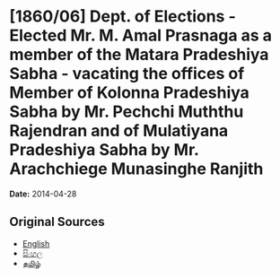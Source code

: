 # [1860/06] Dept. of Elections - Elected Mr. M. Amal Prasnaga as a member of the Matara Pradeshiya Sabha - vacating the offices of Member of Kolonna Pradeshiya Sabha by Mr. Pechchi Muththu Rajendran and of Mulatiyana Pradeshiya Sabha by Mr. Arachchiege Munasinghe Ranjith

**Date:** 2014-04-28

## Original Sources

- [English](https://documents.gov.lk/view/extra-gazettes/2014/4/1860-06_E.pdf)
- [සිංහල](https://documents.gov.lk/view/extra-gazettes/2014/4/1860-06_S.pdf)
- [தமிழ்](https://documents.gov.lk/view/extra-gazettes/2014/4/1860-06_T.pdf)
